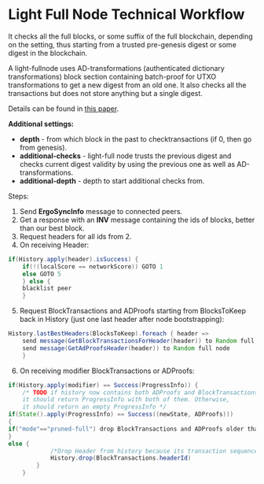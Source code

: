 
# Light Full Node Technical Workflow

It checks all the full blocks, or some suffix of the full blockchain, depending on the setting, thus starting from a trusted pre-genesis digest or some digest in the blockchain.

A light-fullnode uses AD-transformations (authenticated dictionary transformations) block section containing batch-proof for UTXO transformations to get a new digest from an old one. It also checks all the transactions but does not store anything but a single digest. 

Details can be found in [this paper](https://eprint.iacr.org/2016/994).

**Additional settings:** 

- **depth** - from which block in the past to checktransactions (if 0, then go from genesis).
- **additional-checks** - light-full node trusts the previous digest and checks current digest validity by using the previous one as well as AD-transformations.
- **additional-depth** - depth to start additional checks from.

Steps:

1.  Send **ErgoSyncInfo** message to connected peers.
2.  Get a response with an **INV** message containing the ids of blocks, better than our best block.
3.  Request headers for all ids from 2.
4.  On receiving Header:

```java
if(History.apply(header).isSuccess) {
    if(!(localScore == networkScore)) GOTO 1
    else GOTO 5
    } else {
    blacklist peer
    }
```

5.  Request BlockTransactions and ADProofs starting from BlocksToKeep
    back in History (just one last header after node bootstrapping):

```java
History.lastBestHeaders(BlocksToKeep).foreach { header =>
    send message(GetBlockTransactionsForHeader(header)) to Random full node
    send message(GetAdProofsHeader(header)) to Random full node
    }
```

6.  On receiving modifier BlockTransactions or ADProofs:

```java
if(History.apply(modifier) == Success(ProgressInfo)) {
    /* TODO if history now contains both ADProofs and BlockTransactions,
    it should return ProgressInfo with both of them. Otherwise,
    it should return an empty ProgressInfo */
if(State().apply(ProgressInfo) == Success((newState, ADProofs)))
{
if("mode"=="pruned-full") drop BlockTransactions and ADProofs older than BlocksToKeep
}
else {
            /*Drop Header from history because its transaction sequence is not valid*/
            History.drop(BlockTransactions.headerId)
        }
    }
```